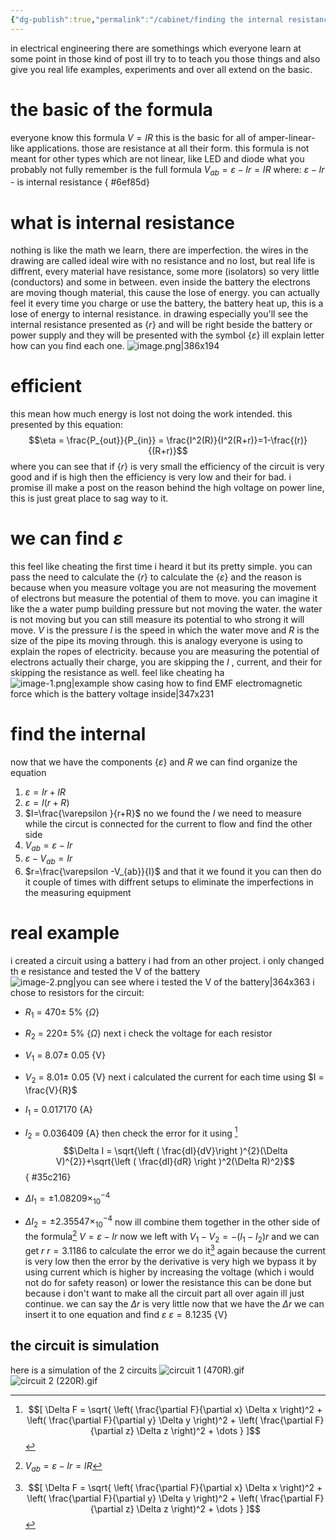 ```yaml
---
{"dg-publish":true,"permalink":"/cabinet/finding the internal resistances of battery/"}
---
```


in electrical engineering there are somethings which everyone learn at some point
in those kind of post ill try to to teach you those things and also give you real life examples, experiments and over all extend on the basic.
# the basic of the formula
everyone know this formula 
$V = IR$ 
this is the basic for all of amper-linear-like applications. those are resistance at all their form. this formula is not meant for other types which are not linear, like LED and diode
what you probably not fully remember is the full formula
$V_{ab} = \varepsilon -Ir = IR$
where: 
$\varepsilon -Ir$ - is internal resistance
{ #6ef85d}

# what is internal resistance
nothing is like the math we learn, there are imperfection. the wires in the drawing are called ideal wire with no resistance and no lost, but real life is diffrent, every material have resistance, some more (isolators) so very little (conductors) and some in between.
even inside the battery the electrons are moving though material, this cause the lose of energy. you can actually feel it every time you charge or use the battery, the battery heat up, this is a lose of energy to internal resistance.
in drawing especially you'll see the internal resistance presented as {$r$} and will be right beside the battery or power supply and they will be presented with the symbol {$\varepsilon$}
ill explain letter how can you find each one.
![image.png|386x194](/img/user/image.png)
# efficient 
this mean how much energy is lost not doing the work intended.
this  presented by this equation:
$$\eta = \frac{P_{out}}{P_{in}} = \frac{I^2(R)}{I^2(R+r)}=1-\frac{(r)}{(R+r)}$$
where you can see that if {$r$} is very small the efficiency of the circuit is very good and if is high then the efficiency is very low and their for bad.
i promise ill make a post on the reason behind the high voltage on power line, this is just great place to sag way to it.
# we can find $\varepsilon$
this feel like cheating the first time i heard it but its pretty simple. you can pass the need to calculate the {$r$} to calculate the {$\varepsilon$} and the reason is because when you measure voltage you are not measuring the movement of electrons but measure the potential of them to move. you can imagine it like the a water pump building pressure but not moving the water. the water is not moving but you can still measure its potential to who strong it will move. $V$ is the pressure $I$ is the speed in which the water move and $R$ is the size of the pipe its moving through. this is analogy everyone is using to explain the ropes of electricity.
because you are measuring the potential of electrons actually their charge, you are skipping the $I$ , current, and their for skipping the resistance as well.
feel like cheating ha
![image-1.png|example show casing how to find EMF electromagnetic force which is the battery voltage inside|347x231](/img/user/image-1.png) 
# find the internal
now that we have the components {$\varepsilon$} and $R$ we can find organize the equation
1. $\varepsilon =Ir + IR$ 
2. $\varepsilon =I(r + R)$
3. $I=\frac{\varepsilon }{r+R}$
no we found the $I$
we need to measure while the circut is connected for the current to flow
and find the other side
4. $V_{ab} = \varepsilon -Ir$ 
5. $\varepsilon -V_{ab} =Ir$
6. $r=\frac{\varepsilon -V_{ab}}{I}$
and that it we found it
you can then do it couple of times with diffrent setups to eliminate the imperfections in the measuring equipment
# real example
i created a circuit using a battery i had from an other project.
i only changed th e resistance and tested the V of the battery 
![image-2.png|you can see where i tested the V of the battery|364x363](/img/user/image-2.png)
i chose to resistors for the circuit:
- $R_1$ = 470$\pm$ 5% {$\Omega$}
- $R_2$ = 220$\pm$ 5% {$\Omega$}
next i check the voltage for each resistor
- $V_1$ = 8.07$\pm$ 0.05 {V}
- $V_2$ = 8.01$\pm$ 0.05 {V}
next i calculated the current for each time using $I = \frac{V}{R}$
- $I_1$ = 0.017170 {A}
- $I_2$ = 0.036409 {A}
then check the error for it using [^1]
$$\Delta I = \sqrt{\left (  \frac{dI}{dV}\right )^{2}(\Delta V)^{2}}+\sqrt{\left ( \frac{dI}{dR} \right )^2(\Delta R)^2}$$
{ #35c216}

- $\Delta I_1 = \pm 1.08209\times _{10}^{-4}$ 
- $\Delta I_2 = \pm 2.35547\times _{10}^{-4}$ 
now ill combine them together in the other side of the formula[^2]
$V = \varepsilon  - Ir$ 
now we left with
$V_1-V_2 = - (I_1-I_2)r$
and we can get $r$
$r = 3.1186$
to calculate the error we do it[^1] again
because the current is very low then the error by the derivative is very high
we bypass it by using current which is higher by increasing the voltage (which i would not do for safety reason) or lower the resistance this can be done but because i don't want  to make all the circuit part all over again ill just continue.
we can say the $\Delta r$ is very little
now that we have the $\Delta r$ we can insert it to one equation and find $\varepsilon$ 
$\varepsilon = 8.1235$ {V} 
## the circuit is simulation
here is a simulation of the 2 circuits
![circuit 1 (470R).gif](/img/user/circuit%201%20(470R).gif)
![circuit 2 (220R).gif](/img/user/circuit%202%20(220R).gif)

[^1]:$$[ \Delta F = \sqrt{ \left( \frac{\partial F}{\partial x} \Delta x \right)^2 + \left( \frac{\partial F}{\partial y} \Delta y \right)^2 + \left( \frac{\partial F}{\partial z} \Delta z \right)^2 + \dots } ]$$ 

[^2]:$V_{ab} = \varepsilon -Ir = IR$ 
